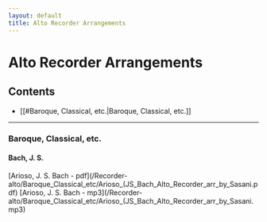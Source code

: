 ```yaml
---
layout: default
title: Alto Recorder Arrangements
---
```


# Alto Recorder Arrangements
## Contents
- [[#Baroque, Classical, etc.|Baroque, Classical, etc.]]


---

### Baroque, Classical, etc.
#### Bach, J. S.
[Arioso, J. S. Bach - pdf](/Recorder-alto/Baroque_Classical_etc/Arioso_(JS_Bach_Alto_Recorder_arr_by_Sasani.pdf)
[Arioso, J. S. Bach - mp3](/Recorder-alto/Baroque_Classical_etc/Arioso_(JS_Bach_Alto_Recorder_arr_by_Sasani.mp3)
 